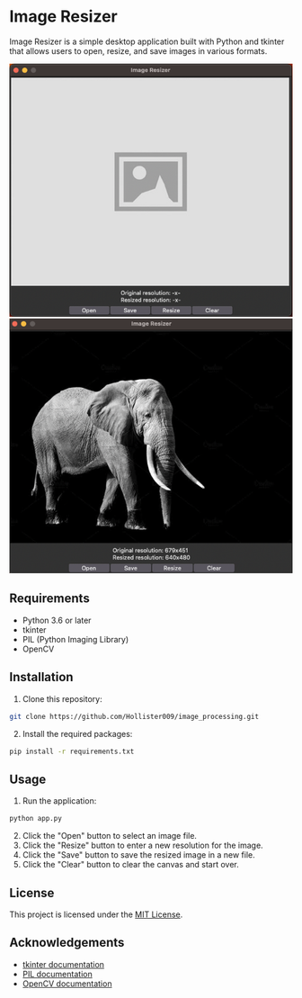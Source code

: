 # Image Resizer
Image Resizer is a simple desktop application built with Python and tkinter that allows users to open, resize, and save images in various formats.

![screen-1](./image_resizer/assets/screen-1.png)
![screen-2](./image_resizer/assets/screen-2.png)

## Requirements
 - Python 3.6 or later
 - tkinter
 - PIL (Python Imaging Library)
 - OpenCV
 
## Installation
1. Clone this repository:
```bash
git clone https://github.com/Hollister009/image_processing.git
```

2. Install the required packages:
```bash
pip install -r requirements.txt
```

## Usage
1. Run the application:
```bash
python app.py
```

2. Click the "Open" button to select an image file.
3. Click the "Resize" button to enter a new resolution for the image.
4. Click the "Save" button to save the resized image in a new file.
5. Click the "Clear" button to clear the canvas and start over.

## License
This project is licensed under the [MIT License](https://opensource.org/license/mit/).

## Acknowledgements
 - [tkinter documentation](https://docs.python.org/3/library/tkinter.html)
 - [PIL documentation](https://pillow.readthedocs.io/en/stable/)
 - [OpenCV documentation](https://docs.opencv.org/4.x/index.html)